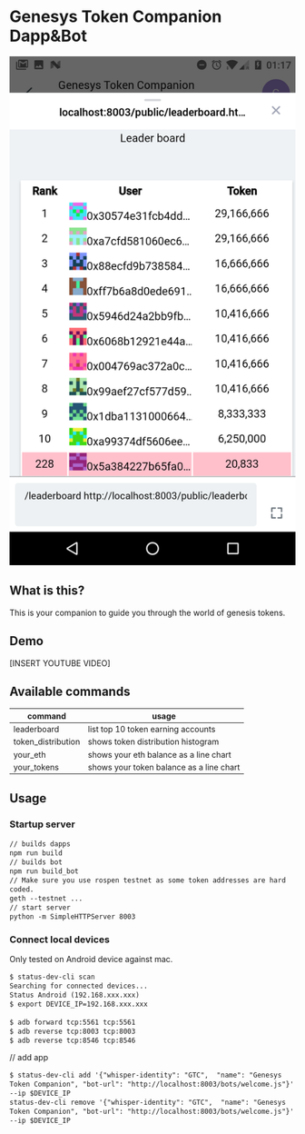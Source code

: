 # Genesys Token Companion Dapp&Bot

![Screenshot](./gtc.png)

## What is this?

This is your companion to guide you through the world of genesis tokens.

## Demo

[INSERT YOUTUBE VIDEO]


## Available commands

| command     | usage |
|--- | --- |
| leaderboard | list top 10 token earning accounts |
| token_distribution | shows token distribution histogram |
| your_eth | shows your eth balance as a line chart |
| your_tokens | shows your token balance as a line chart |

## Usage

### Startup server

```
// builds dapps
npm run build
// builds bot
npm run build_bot
// Make sure you use rospen testnet as some token addresses are hard coded.
geth --testnet ...
// start server
python -m SimpleHTTPServer 8003
```

### Connect local devices

Only tested on Android device against mac.


```
$ status-dev-cli scan
Searching for connected devices...
Status Android (192.168.xxx.xxx)
$ export DEVICE_IP=192.168.xxx.xxx

$ adb forward tcp:5561 tcp:5561
$ adb reverse tcp:8003 tcp:8003
$ adb reverse tcp:8546 tcp:8546
```

// add app
```
$ status-dev-cli add '{"whisper-identity": "GTC",  "name": "Genesys Token Companion", "bot-url": "http://localhost:8003/bots/welcome.js"}' --ip $DEVICE_IP
status-dev-cli remove '{"whisper-identity": "GTC",  "name": "Genesys Token Companion", "bot-url": "http://localhost:8003/bots/welcome.js"}' --ip $DEVICE_IP
````
